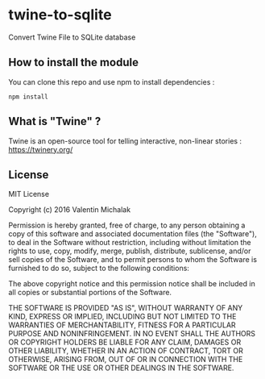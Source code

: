 # twine-to-sqlite
Convert Twine File to SQLite database

How to install the module
-------------
You can clone this repo and use npm to install dependencies :

    npm install

What is "Twine" ?
-------------
Twine is an open-source tool for telling interactive, non-linear stories : https://twinery.org/

License
-------------
MIT License

Copyright (c) 2016 Valentin Michalak

Permission is hereby granted, free of charge, to any person obtaining a copy
of this software and associated documentation files (the "Software"), to deal
in the Software without restriction, including without limitation the rights
to use, copy, modify, merge, publish, distribute, sublicense, and/or sell
copies of the Software, and to permit persons to whom the Software is
furnished to do so, subject to the following conditions:

The above copyright notice and this permission notice shall be included in all
copies or substantial portions of the Software.

THE SOFTWARE IS PROVIDED "AS IS", WITHOUT WARRANTY OF ANY KIND, EXPRESS OR
IMPLIED, INCLUDING BUT NOT LIMITED TO THE WARRANTIES OF MERCHANTABILITY,
FITNESS FOR A PARTICULAR PURPOSE AND NONINFRINGEMENT. IN NO EVENT SHALL THE
AUTHORS OR COPYRIGHT HOLDERS BE LIABLE FOR ANY CLAIM, DAMAGES OR OTHER
LIABILITY, WHETHER IN AN ACTION OF CONTRACT, TORT OR OTHERWISE, ARISING FROM,
OUT OF OR IN CONNECTION WITH THE SOFTWARE OR THE USE OR OTHER DEALINGS IN THE
SOFTWARE.
